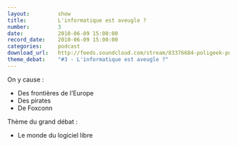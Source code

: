 ```yaml
---
layout:         show
title:          L'informatique est aveugle ?
number:         3
date:           2010-06-09 15:00:00
record_date:    2010-06-09 15:00:00
categories:     podcast
download_url:   http://feeds.soundcloud.com/stream/83376684-poligeek-poligeek3.mp3
theme_debat:    "#3 - L'informatique est aveugle ?"
---
```



On y cause :

- Des frontières de l’Europe
- Des pirates
- De Foxconn

Thème du grand débat :

- Le monde du logiciel libre
